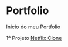 # Portfolio
Inicio do meu Portfolio

1ª Projeto [Netflix Clone](https://github.com/Felipedacruzferreira/Portfolio/tree/main/Projetos/1º%20PROJETO%20NETFLIX_CLONE)
